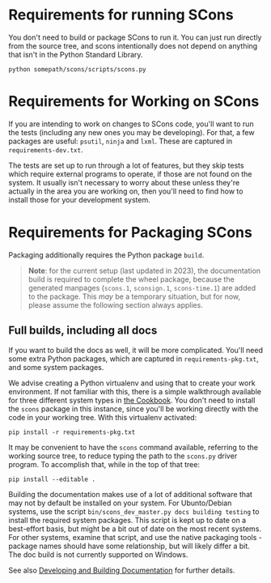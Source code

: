 # Requirements for running SCons

You don't need to build or package SCons to run it. You can just run directly from the source tree, and scons intentionally does not depend on anything that isn't in the Python Standard Library.
```console
python somepath/scons/scripts/scons.py
```

# Requirements for Working on SCons

If you are intending to work on changes to SCons code, you'll want to run the tests (including any new ones you may be developing). For that, 
a few packages are useful: `psutil`, `ninja` and `lxml`.  These are captured in `requirements-dev.txt`.

The tests are set up to run through a lot of features, but they skip tests which require external programs to operate, if those are not found on the system. It usually isn't necessary to worry about these unless they're actually in the area you are working on, then you'll need to find how to install those for your development system.

# Requirements for Packaging SCons

Packaging additionally requires the Python package `build`.

> **Note**: for the current setup (last updated in 2023), the documentation build is required to complete the wheel package, because the generated manpages (`scons.1`, `sconsign.1`, `scons-time.1`) are added to the package. This *may* be a temporary situation, but for now, please assume the following section always applies.

## Full builds, including all docs

If you want to build the docs as well, it will be more complicated. You'll need some extra Python packages, which are captured in `requirements-pkg.txt`, and some system packages.

We advise creating a Python virtualenv and using that to create your work environment.  If not familiar with this, there is a simple walkthrough available for three different system types in [the Cookbook](https://scons-cookbook.readthedocs.io/en/latest/#setting-up-a-python-virtualenv-for-scons). You don't need to install the `scons` package in this instance, since you'll be working directly with the code in your working tree. With this virtualenv activated:

```console
pip install -r requirements-pkg.txt
```

It may be convenient to have the `scons` command available, referring to the working source tree, to reduce typing the path to the `scons.py` driver program. To accomplish that, while in the top of that tree:

```console
pip install --editable .
```

Building the documentation makes use of a lot of additional software that may not by default be installed on your system. 
For Ubunto/Debian systems, use the script `bin/scons_dev_master.py docs building testing` to install the required system packages.
This script is kept up to date on a best-effort basis, but might be a bit out of date on the most recent systems.
For other systems, examine that script, and use the native packaging tools - package names should have some relationship,
but will likely differ a bit.  The doc build is not currently supported on Windows.

See also [Developing and Building Documentation](DevGuide-Documentation) for further details. 

